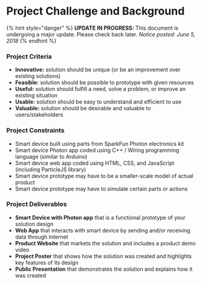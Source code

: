 # Project Challenge and Background



{% hint style="danger" %}
**UPDATE IN PROGRESS:** This document is undergoing a major update. Please check back later.  _Notice posted: June 5, 2018_
{% endhint %}

### Project Criteria

* **Innovative:** solution should be unique \(or be an improvement over existing solutions\)
* **Feasible:** solution should be possible to prototype with given resources
* **Useful:** solution should fulfill a need, solve a problem, or improve an existing situation
* **Usable:** solution should be easy to understand and efficient to use
* **Valuable:** solution should be desirable and valuable to users/stakeholders

### Project Constraints

* Smart device built using parts from SparkFun Photon electronics kit​
* Smart device Photon app coded using C++ / Wiring programming language \(similar to Arduino\)
* Smart device web app coded using HTML, CSS, and JavaScript \(including ParticleJS library\)
* Smart device prototype may have to be a smaller-scale model of actual product
* Smart device prototype may have to simulate certain parts or actions

### Project Deliverables

* **Smart Device with Photon app** that is a functional prototype of your solution design
* **Web App** that interacts with smart device by sending and/or receiving data through Internet
* **Product Website** that markets the solution and includes a product demo video
* **Project Poster** that shows how the solution was created and highlights key features of its design
* **Public Presentation** that demonstrates the solution and explains how it was created

